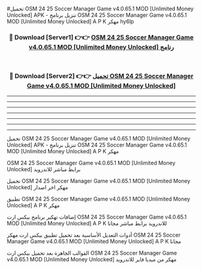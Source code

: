 #تحميل OSM 24 25 Soccer Manager Game v4.0.65.1 MOD [Unlimited Money Unlocked]  APK - تنزيل برنامج OSM 24 25 Soccer Manager Game v4.0.65.1 MOD [Unlimited Money Unlocked]  A P K مهكر hy6lp 



<div align="center">
<h3>🔴 Download [Server1] 👉👉 <a href="https://apkdownload10.web.app/?title=OSM 24 25 Soccer Manager Game v4.0.65.1 MOD [Unlimited Money Unlocked] ">OSM 24 25 Soccer Manager Game v4.0.65.1 MOD [Unlimited Money Unlocked]  رنامج</a></h3><br>

<h3>🔴 Download [Server2] 👉👉 <a href="https://apkdownload10.web.app/?title=OSM 24 25 Soccer Manager Game v4.0.65.1 MOD [Unlimited Money Unlocked] ">تحميل OSM 24 25 Soccer Manager Game v4.0.65.1 MOD [Unlimited Money Unlocked]  </a></h3>
</div>


----------------------------------------------------------

----------------------------------------------------------

----------------------------------------------------------

----------------------------------------------------------

----------------------------------------------------------

----------------------------------------------------------

----------------------------------------------------------

تحميل OSM 24 25 Soccer Manager Game v4.0.65.1 MOD [Unlimited Money Unlocked]  APK - تنزيل برنامج OSM 24 25 Soccer Manager Game v4.0.65.1 MOD [Unlimited Money Unlocked]  A P K مهكر

OSM 24 25 Soccer Manager Game v4.0.65.1 MOD [Unlimited Money Unlocked]  برابط مباشر للاندرويد

تحميل OSM 24 25 Soccer Manager Game v4.0.65.1 MOD [Unlimited Money Unlocked]  مهكر اخر اصدار

تطبيق OSM 24 25 Soccer Manager Game v4.0.65.1 MOD [Unlimited Money Unlocked]  A P K مهكر

إضافات تهكير برنامج بيكس ارت OSM 24 25 Soccer Manager Game v4.0.65.1 MOD [Unlimited Money Unlocked]  A P K للاندرويد برابط مباشر مجانا

أدوات التعديل الأساسية بعد تحميل تطبيق بيكس ارت مهكر OSM 24 25 Soccer Manager Game v4.0.65.1 MOD [Unlimited Money Unlocked]  A P K مجانا

القوالب الجاهزة بعد تحميل بيكس ارت OSM 24 25 Soccer Manager Game v4.0.65.1 MOD [Unlimited Money Unlocked]  مهكر من ميديا فاير للاندرويد


